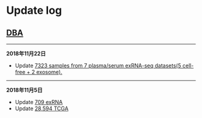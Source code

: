 # Update log

## [DBA](http://lulab.life.tsinghua.edu.cn/DBA/) 

-----
**2018年11月22日**
- Update [7323 samples from 7 plasma/serum exRNA-seq datasets(5 cell-free + 2 exosome).](http://lulab.life.tsinghua.edu.cn/DBA/datasets.php)
-----

**2018年11月5日**
- Update [709 exRNA](http://lulab.life.tsinghua.edu.cn/DBA/datasets.php)
- Update [ 28,594 TCGA](http://lulab.life.tsinghua.edu.cn/DBA/tcgasets.php#raw_data_sta)


